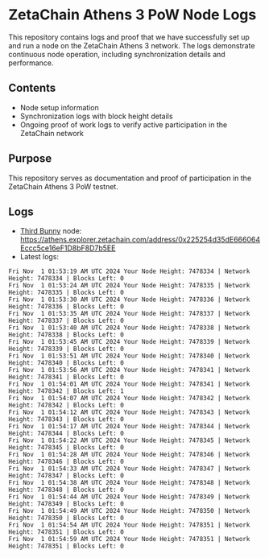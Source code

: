 # ZetaChain Athens 3 PoW Node Logs
This repository contains logs and proof that we have successfully set up and run a node on the ZetaChain Athens 3 network. The logs demonstrate continuous node operation, including synchronization details and performance.

## Contents
- Node setup information
- Synchronization logs with block height details
- Ongoing proof of work logs to verify active participation in the ZetaChain network

## Purpose
This repository serves as documentation and proof of participation in the ZetaChain Athens 3 PoW testnet.

## Logs

- [Third Bunny](https://thirdbunny.xyz/) node: https://athens.explorer.zetachain.com/address/0x225254d35dE666064Eccc5ce16eF1D8bF8D7b5EE
- Latest logs:
```
Fri Nov  1 01:53:19 AM UTC 2024 Your Node Height: 7478334 | Network Height: 7478334 | Blocks Left: 0
Fri Nov  1 01:53:24 AM UTC 2024 Your Node Height: 7478335 | Network Height: 7478335 | Blocks Left: 0
Fri Nov  1 01:53:30 AM UTC 2024 Your Node Height: 7478336 | Network Height: 7478336 | Blocks Left: 0
Fri Nov  1 01:53:35 AM UTC 2024 Your Node Height: 7478337 | Network Height: 7478337 | Blocks Left: 0
Fri Nov  1 01:53:40 AM UTC 2024 Your Node Height: 7478338 | Network Height: 7478338 | Blocks Left: 0
Fri Nov  1 01:53:45 AM UTC 2024 Your Node Height: 7478339 | Network Height: 7478339 | Blocks Left: 0
Fri Nov  1 01:53:51 AM UTC 2024 Your Node Height: 7478340 | Network Height: 7478340 | Blocks Left: 0
Fri Nov  1 01:53:56 AM UTC 2024 Your Node Height: 7478341 | Network Height: 7478341 | Blocks Left: 0
Fri Nov  1 01:54:01 AM UTC 2024 Your Node Height: 7478341 | Network Height: 7478342 | Blocks Left: 1
Fri Nov  1 01:54:07 AM UTC 2024 Your Node Height: 7478342 | Network Height: 7478342 | Blocks Left: 0
Fri Nov  1 01:54:12 AM UTC 2024 Your Node Height: 7478343 | Network Height: 7478343 | Blocks Left: 0
Fri Nov  1 01:54:17 AM UTC 2024 Your Node Height: 7478344 | Network Height: 7478344 | Blocks Left: 0
Fri Nov  1 01:54:22 AM UTC 2024 Your Node Height: 7478345 | Network Height: 7478345 | Blocks Left: 0
Fri Nov  1 01:54:28 AM UTC 2024 Your Node Height: 7478346 | Network Height: 7478346 | Blocks Left: 0
Fri Nov  1 01:54:33 AM UTC 2024 Your Node Height: 7478347 | Network Height: 7478347 | Blocks Left: 0
Fri Nov  1 01:54:38 AM UTC 2024 Your Node Height: 7478348 | Network Height: 7478348 | Blocks Left: 0
Fri Nov  1 01:54:44 AM UTC 2024 Your Node Height: 7478349 | Network Height: 7478349 | Blocks Left: 0
Fri Nov  1 01:54:49 AM UTC 2024 Your Node Height: 7478350 | Network Height: 7478350 | Blocks Left: 0
Fri Nov  1 01:54:54 AM UTC 2024 Your Node Height: 7478351 | Network Height: 7478351 | Blocks Left: 0
Fri Nov  1 01:54:59 AM UTC 2024 Your Node Height: 7478351 | Network Height: 7478351 | Blocks Left: 0
```
